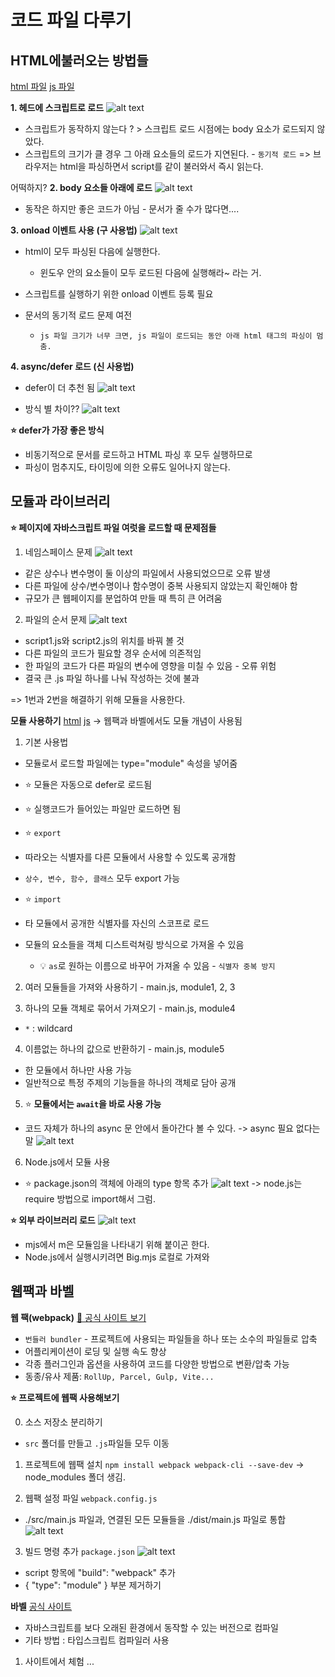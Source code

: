 # 코드 파일 다루기 

## HTML에불러오는 방법들
[html 파일](./index.html)
[js 파일](./script.js)

**1. 헤드에 스크립트로 로드**
![alt text](./img/image.png)
- 스크립트가 동작하지 않는다 ? > 스크립트 로드 시점에는 body 요소가 로드되지 않았다.
- 스크립트의 크기가 클 경우 그 아래 요소들의 로드가 지연된다. - `동기적 로드`
=> 브라우저는 html을 파싱하면서 script를 같이 불러와서 즉시 읽는다. 

어떡하지?
**2. body 요소들 아래에 로드**
![alt text](./img/image-1.png)
- 동작은 하지만 좋은 코드가 아님 - 문서가 줄 수가 많다면....

**3. onload 이벤트 사용 (구 사용법)**
![alt text](./img/image-2.png)
- html이 모두 파싱된 다음에 실행한다. 
  - 윈도우 안의 요소들이 모두 로드된 다음에 실행해라~ 라는 거. 

- 스크립트를 실행하기 위한 onload 이벤트 등록 필요
- 문서의 동기적 로드 문제 여전
  - `js 파일 크기가 너무 크면, js 파일이 로드되는 동안 아래 html 태그의 파싱이 멈춤.`

**4. async/defer 로드 (신 사용법)**
- defer이 더 추천 됨
![alt text](./img/image-3.png)

- 방식 별 차이??
![alt text](./img/image-4.png)

**⭐ defer가 가장 좋은 방식**
- 비동기적으로 문서를 로드하고 HTML 파싱 후 모두 실행하므로
- 파싱이 멈추지도, 타이밍에 의한 오류도 일어나지 않는다. 


## 모듈과 라이브러리 

**⭐ 페이지에 자바스크립트 파일 여럿을 로드할 때 문제점들**

1. 네임스페이스 문제
![alt text](./img/image-6.png)
- 같은 상수나 변수명이 둘 이상의 파일에서 사용되었으므로 오류 발생
- 다른 파일에 상수/변수명이나 함수명이 중복 사용되지 않았는지 확인해야 함
- 규모가 큰 웹페이지를 분업하여 만들 때 특히 큰 어려움

2. 파일의 순서 문제
![alt text](./img/image-5.png)
-  script1.js와 script2.js의 위치를 바꿔 볼 것
- 다른 파일의 코드가 필요할 경우 순서에 의존적임
- 한 파일의 코드가 다른 파일의 변수에 영향을 미칠 수 있음 - 오류 위험
- 결국 큰 .js 파일 하나를 나눠 작성하는 것에 불과

=> 1번과 2번을 해결하기 위해 모듈을 사용한다. 

**모듈 사용하기**
[html](./src/mod.html)
[js](./src/module1.js)
-> 웹팩과 바벨에서도 모듈 개념이 사용됨
1. 기본 사용법
- 모듈로서 로드할 파일에는 type="module" 속성을 넣어줌
- ⭐ 모듈은 자동으로 defer로 로드됨
- ⭐ 실행코드가 들어있는 파일만 로드하면 됨

- ⭐ `export`
- 따라오는 식별자를 다른 모듈에서 사용할 수 있도록 공개함
- `상수, 변수, 함수, 클래스` 모두 export 가능

- ⭐ `import`
- 타 모듈에서 공개한 식별자를 자신의 스코프로 로드
- 모듈의 요소들을 객체 디스트럭쳐링 방식으로 가져올 수 있음
  - 💡 `as`로 원하는 이름으로 바꾸어 가져올 수 있음 - `식별자 중복 방지`

2. 여러 모듈들을 가져와 사용하기 - main.js, module1, 2, 3

3. 하나의 모듈 객체로 묶어서 가져오기 - main.js, module4
  - `*` : wildcard

4. 이름없는 하나의 값으로 반환하기 - main.js, module5
- 한 모듈에서 하나만 사용 가능
- 일반적으로 특정 주제의 기능들을 하나의 객체로 담아 공개

5. ⭐ **모듈에서는 `await`을 바로 사용 가능**
  - 코드 자체가 하나의 async 문 안에서 돌아간다 볼 수 있다.
  -> async 필요 없다는 말
![alt text](./img/image-8.png)

6. Node.js에서 모듈 사용
- ⭐ package.json의 객체에 아래의 type 항목 추가
![alt text](./img/image-9.png)
-> node.js는 require 방법으로 import해서 그럼. 

**⭐ 외부 라이브러리 로드**
![alt text](./img/image-10.png)
- mjs에서 m은 모듈임을 나타내기 위해 붙이곤 한다. 
- Node.js에서 실행시키려면 Big.mjs 로컬로 가져와

## 웹팩과 바벨 

**웹 팩(webpack)**
[🧊 공식 사이트 보기](https://webpack.js.org/)
- `번들러 bundler` - 프로젝트에 사용되는 파일들을 하나 또는 소수의 파일들로 압축
- 어플리케이션이 로딩 및 실행 속도 향상
- 각종 플러그인과 옵션을 사용하여 코드를 다양한 방법으로 변환/압축 가능
- 동종/유사 제품: `RollUp, Parcel, Gulp, Vite...`

**⭐ 프로젝트에 웹팩 사용해보기**

0. 소스 저장소 분리하기
  - `src` 폴더를 만들고 `.js`파일들 모두 이동

1. 프로젝트에 웹팩 설치
  `npm install webpack webpack-cli --save-dev`
  -> node_modules 폴더 생김.

2. 웹팩 설정 파일 `webpack.config.js`
  - ./src/main.js 파일과, 연결된 모든 모듈들을 ./dist/main.js 파일로 통합
![alt text](./img/image-11.png)

3. 빌드 명령 추가 `package.json`
![alt text](./img/image-12.png)
- script 항목에 "build": "webpack" 추가
- { "type": "module" } 부분 제거하기


**바벨**
[공식 사이트](https://babeljs.io/)
- 자바스크립트를 보다 오래된 환경에서 동작할 수 있는 버전으로 컴파일 
- 기타 방법 : 타입스크립트 컴파일러 사용

1. 사이트에서 체험
...

